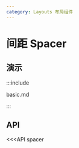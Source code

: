 ```yaml
---
category: Layouts 布局组件
---
```


# 间距 Spacer

## 演示

:::include

basic.md

:::

## API

<<<API spacer